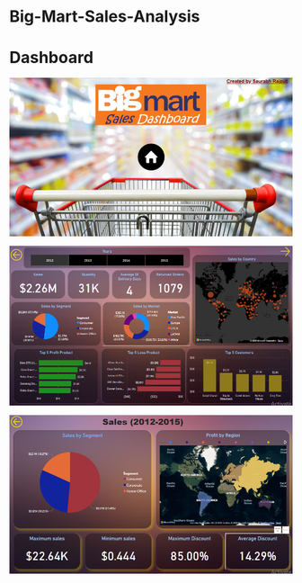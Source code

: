# Big-Mart-Sales-Analysis
# Dashboard
![Optional Text](https://github.com/saurabhrajput3/Big-Mart-Sales-Analysis/blob/main/screenshot/2.png)

![Optional Text](https://github.com/saurabhrajput3/Big-Mart-Sales-Analysis/blob/main/screenshot/4.png)

![Optional Text](https://github.com/saurabhrajput3/Big-Mart-Sales-Analysis/blob/main/screenshot/3.png)

